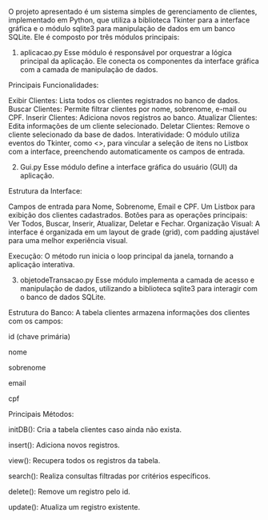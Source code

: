 O projeto apresentado é um sistema simples de gerenciamento de clientes, implementado em Python, que utiliza a biblioteca Tkinter para a interface gráfica e o módulo sqlite3 para manipulação de dados em um banco SQLite. Ele é composto por três módulos principais:

1. aplicacao.py
Esse módulo é responsável por orquestrar a lógica principal da aplicação. Ele conecta os componentes da interface gráfica com a camada de manipulação de dados.

Principais Funcionalidades:

Exibir Clientes: Lista todos os clientes registrados no banco de dados.
Buscar Clientes: Permite filtrar clientes por nome, sobrenome, e-mail ou CPF.
Inserir Clientes: Adiciona novos registros ao banco.
Atualizar Clientes: Edita informações de um cliente selecionado.
Deletar Clientes: Remove o cliente selecionado da base de dados.
Interatividade: O módulo utiliza eventos do Tkinter, como <<ListboxSelect>>, para vincular a seleção de itens no Listbox com a interface, preenchendo automaticamente os campos de entrada.

2. Gui.py
Esse módulo define a interface gráfica do usuário (GUI) da aplicação.

Estrutura da Interface:

Campos de entrada para Nome, Sobrenome, Email e CPF.
Um Listbox para exibição dos clientes cadastrados.
Botões para as operações principais: Ver Todos, Buscar, Inserir, Atualizar, Deletar e Fechar.
Organização Visual: A interface é organizada em um layout de grade (grid), com padding ajustável para uma melhor experiência visual.

Execução: O método run inicia o loop principal da janela, tornando a aplicação interativa.

3. objetodeTransacao.py
Esse módulo implementa a camada de acesso e manipulação de dados, utilizando a biblioteca sqlite3 para interagir com o banco de dados SQLite.

Estrutura do Banco: A tabela clientes armazena informações dos clientes com os campos:

id (chave primária)

nome

sobrenome

email

cpf

Principais Métodos:

initDB(): Cria a tabela clientes caso ainda não exista.

insert(): Adiciona novos registros.

view(): Recupera todos os registros da tabela.

search(): Realiza consultas filtradas por critérios específicos.

delete(): Remove um registro pelo id.

update(): Atualiza um registro existente.
